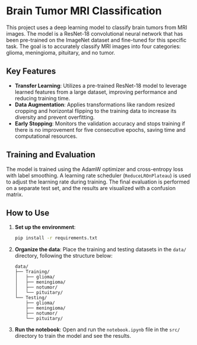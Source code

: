 # Brain Tumor MRI Classification

This project uses a deep learning model to classify brain tumors from MRI images. The model is a ResNet-18 convolutional neural network that has been pre-trained on the ImageNet dataset and fine-tuned for this specific task. The goal is to accurately classify MRI images into four categories: glioma, meningioma, pituitary, and no tumor.

## Key Features

- **Transfer Learning**: Utilizes a pre-trained ResNet-18 model to leverage learned features from a large dataset, improving performance and reducing training time.
- **Data Augmentation**: Applies transformations like random resized cropping and horizontal flipping to the training data to increase its diversity and prevent overfitting.
- **Early Stopping**: Monitors the validation accuracy and stops training if there is no improvement for five consecutive epochs, saving time and computational resources.

## Training and Evaluation

The model is trained using the AdamW optimizer and cross-entropy loss with label smoothing. A learning rate scheduler (`ReduceLROnPlateau`) is used to adjust the learning rate during training. The final evaluation is performed on a separate test set, and the results are visualized with a confusion matrix.

## How to Use

1. **Set up the environment**:
   ```bash
   pip install -r requirements.txt
   ```

2. **Organize the data**: Place the training and testing datasets in the `data/` directory, following the structure below:
   ```
   data/
   ├── Training/
   │   ├── glioma/
   │   ├── meningioma/
   │   ├── notumor/
   │   └── pituitary/
   └── Testing/
       ├── glioma/
       ├── meningioma/
       ├── notumor/
       └── pituitary/
   ```

3. **Run the notebook**: Open and run the `notebook.ipynb` file in the `src/` directory to train the model and see the results.
